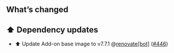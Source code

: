 ## What’s changed

## ⬆️ Dependency updates

- ⬆️ Update Add-on base image to v7.7.1 @[renovate[bot]](https://github.com/apps/renovate) ([#446](https://github.com/hassio-addons/addon-grafana/pull/446))
